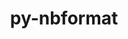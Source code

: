---
title: "py-nbformat"
layout: cache
categories: [package, v0.18.0]
meta: {"versions": ["5.1.3"], "compilers": ["gcc@=7.5.0"], "oss": ["ubuntu18.04"], "platforms": ["linux"], "targets": ["x86_64"], "stacks": ["data-vis-sdk", "e4s", "root"], "num_specs": 3, "num_specs_by_stack": {"data-vis-sdk": 1, "root": 3, "e4s": 2}}
spec_details: [{"hash": "gqcs7ccwcr4mnbcvf25h7l63hbnuhvcp", "compiler": "gcc@=7.5.0", "versions": ["5.1.3"], "os": "ubuntu18.04", "platform": "linux", "target": "x86_64", "variants": [], "stacks": ["data-vis-sdk", "root"], "size": "-", "tarball": "https://binaries.spack.io/releases/v0.18.0/build_cache/linux-ubuntu18.04-x86_64/gcc-7.5.0/py-nbformat-5.1.3/linux-ubuntu18.04-x86_64-gcc-7.5.0-py-nbformat-5.1.3-gqcs7ccwcr4mnbcvf25h7l63hbnuhvcp.spack"}, {"hash": "tifqynfmqgzo7gkmvgq2kn7gwfcsrx76", "compiler": "gcc@=7.5.0", "versions": ["5.1.3"], "os": "ubuntu18.04", "platform": "linux", "target": "x86_64", "variants": [], "stacks": ["root", "e4s"], "size": "-", "tarball": "https://binaries.spack.io/releases/v0.18.0/build_cache/linux-ubuntu18.04-x86_64/gcc-7.5.0/py-nbformat-5.1.3/linux-ubuntu18.04-x86_64-gcc-7.5.0-py-nbformat-5.1.3-tifqynfmqgzo7gkmvgq2kn7gwfcsrx76.spack"}, {"hash": "rl6y3rvoyxrlhdydyckikpdlrjgqxhpx", "compiler": "gcc@=7.5.0", "versions": ["5.1.3"], "os": "ubuntu18.04", "platform": "linux", "target": "x86_64", "variants": [], "stacks": ["root", "e4s"], "size": "-", "tarball": "https://binaries.spack.io/releases/v0.18.0/build_cache/linux-ubuntu18.04-x86_64/gcc-7.5.0/py-nbformat-5.1.3/linux-ubuntu18.04-x86_64-gcc-7.5.0-py-nbformat-5.1.3-rl6y3rvoyxrlhdydyckikpdlrjgqxhpx.spack"}]
---